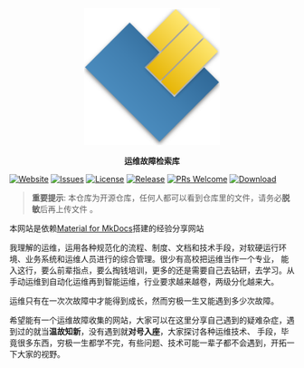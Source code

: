 <p align="center">
  <a href="">
    <img src="assets/logo.svg" width="240" alt="Material for MkDocs">
  </a>
</p>
<p align="center">
  <strong>
    运维故障检索库
  </strong>
</p>

<p align="">
  <a href="http://wiki.chenshanb3.com"><img 
   src="https://img.shields.io/badge/官方网站-wiki.chenshanb3.com-blueviolet?logo=Google Chrome" 
   alt="Website" /></a>
  <a href="https://github.com/chenshanb3/markdown/issues"><img
    src="https://img.shields.io/bitbucket/issues/chanshanb3/markdown"
    alt="Issues"
  /></a>
  <a href="https://github.com/chenshanb3/markdown/blob/main/LICENSE"><img
    src="https://img.shields.io/github/license/chenshanb3/markdown" 
    alt="License"
  /></a>
  <a href="https://github.com/chenshanb3/markdown/releases"><img 
    src="https://img.shields.io/github/v/release/chenshanb3/markdown" 
    alt="Release"
  /></a>
  <a href="https://github.com/chenshanb3/markdown/pulls"><img 
    src="https://img.shields.io/badge/PRs-welcome-brightgreen.svg" 
    alt="PRs Welcome"
  /></a>
  <a href="https://github.com/chenshanb3/markdown/releases"><img 
   src="https://img.shields.io/github/downloads/chenshanb3/markdown/latest/total" 
   alt="Download" /></a>
</p>

> **重要提示**:  本仓库为开源仓库，任何人都可以看到仓库里的文件，请务必**脱敏**后再上传文件 。

本网站是依赖[Material for MkDocs](https://github.com/squidfunk/mkdocs-material)搭建的经验分享网站

我理解的运维，运用各种规范化的流程、制度、文档和技术手段，对软硬运行环境、业务系统和运维人员进行的综合管理。很少有高校把运维当作一个专业，
能入这行，要么前辈指点，要么掏钱培训，更多的还是需要自己去钻研，去学习。从手动运维到自动化运维再到智能运维，行业要求越来越卷，两级分化越来大。

运维只有在一次次故障中才能得到成长，然而穷极一生又能遇到多少次故障。

希望能有一个运维故障收集的网站，大家可以在这里分享自己遇到的疑难杂症，遇到过的就当**温故知新**，没有遇到就**对号入座**，大家探讨各种运维技术、
手段，毕竟很多东西，穷极一生都学不完，有些问题、技术可能一辈子都不会遇到，开拓一下大家的视野。